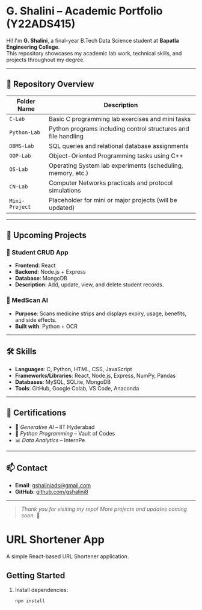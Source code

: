 # G. Shalini – Academic Portfolio (Y22ADS415)

Hi! I'm **G. Shalini**, a final-year B.Tech Data Science student at **Bapatla Engineering College**.  
This repository showcases my academic lab work, technical skills, and projects throughout my degree.

---

## 📁 Repository Overview

| Folder Name    | Description                                                  |
|----------------|--------------------------------------------------------------|
| `C-Lab`        | Basic C programming lab exercises and mini tasks             |
| `Python-Lab`   | Python programs including control structures and file handling |
| `DBMS-Lab`     | SQL queries and relational database assignments              |
| `OOP-Lab`      | Object-Oriented Programming tasks using C++                  |
| `OS-Lab`       | Operating System lab experiments (scheduling, memory, etc.)  |
| `CN-Lab`       | Computer Networks practicals and protocol simulations        |
| `Mini-Project` | Placeholder for mini or major projects (will be updated)     |

---

## 🚀 Upcoming Projects

### 🔧 Student CRUD App
- **Frontend**: React  
- **Backend**: Node.js + Express  
- **Database**: MongoDB  
- **Description**: Add, update, view, and delete student records.

### 💊 MedScan AI
- **Purpose**: Scans medicine strips and displays expiry, usage, benefits, and side effects.  
- **Built with**: Python + OCR

---

## 🛠️ Skills

- **Languages**: C, Python, HTML, CSS, JavaScript  
- **Frameworks/Libraries**: React, Node.js, Express, NumPy, Pandas  
- **Databases**: MySQL, SQLite, MongoDB  
- **Tools**: GitHub, Google Colab, VS Code, Anaconda

---

## 📜 Certifications

- 🧠 *Generative AI* – IIT Hyderabad  
- 🐍 *Python Programming* – Vault of Codes  
- 📊 *Data Analytics* – InternPe

---

## 📫 Contact

- **Email**: gshaliniads@gmail.com  
- **GitHub**: [github.com/gshalini8](https://github.com/gshalini8)

---

> _Thank you for visiting my repo! More projects and updates coming soon._ 🚀
# URL Shortener App

A simple React-based URL Shortener application.

## Getting Started

1. Install dependencies:
   ```bash
   npm install
